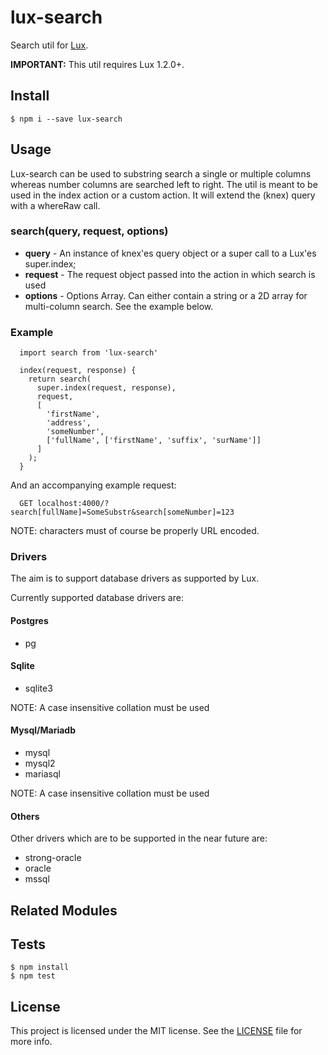 # lux-search
Search util for [Lux](https://github.com/postlight/lux).

__IMPORTANT:__ This util requires Lux 1.2.0+.

## Install

    $ npm i --save lux-search

## Usage
Lux-search can be used to substring search a single or multiple columns whereas number columns are searched left to right. The util is meant to be used in the index action or a custom action. It will extend the (knex) query with a whereRaw call.

### search(query, request, options)
- **query** - An instance of knex'es query object or a super call to a Lux'es super.index;
- **request** - The request object passed into the action in which search is used
- **options** - Options Array. Can either contain a string or a 2D array for multi-column search. See the example below.


### Example
```
  import search from 'lux-search'
  
  index(request, response) {
    return search(
      super.index(request, response),
      request,
      [
        'firstName',
        'address',
        'someNumber',
        ['fullName', ['firstName', 'suffix', 'surName']]
      ]
    );
  }
```
  
And an accompanying example request:
  
```
  GET localhost:4000/?search[fullName]=SomeSubstr&search[someNumber]=123
```

NOTE: characters must of course be properly URL encoded.

### Drivers
The aim is to support database drivers as supported by Lux.

Currently supported database drivers are:

#### Postgres
- pg

#### Sqlite
- sqlite3

NOTE: A case insensitive collation must be used

#### Mysql/Mariadb
- mysql
- mysql2
- mariasql

NOTE: A case insensitive collation must be used

#### Others
Other drivers which are to be supported in the near future are:
- strong-oracle
- oracle
- mssql

## Related Modules

## Tests

    $ npm install
    $ npm test

## License
This project is licensed under the MIT license. See the [LICENSE](LICENSE) file for more info.
